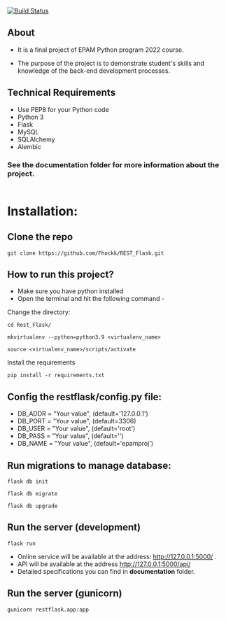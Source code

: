 [![Build Status](https://app.travis-ci.com/Fhockk/REST_Flask.svg?branch=master)](https://app.travis-ci.com/Fhockk/REST_Flask)

## About
- It is a final project of EPAM Python program 2022 course.

- The purpose of the project is to demonstrate student's skills and knowledge of the back-end development processes.

## Technical Requirements
- Use PEP8 for your Python code
- Python 3
- Flask
- MySQL
- SQLAlchemy
- Alembic

### See the **documentation** folder for more information about the project.<br><br>
# Installation:

## Clone the repo

```shell
git clone https://github.com/Fhockk/REST_Flask.git
```

## How to run this project?
- Make sure you have python installed
- Open the terminal and hit the following command -

Change the directory:
```shell
cd Rest_Flask/
```

```shell
mkvirtualenv --python=python3.9 <virtualenv_name>
```

```shell
source <virtualenv_name>/scripts/activate
```

Install the requirements
```shell
pip install -r requirements.txt
```

## Config the restflask/config.py file:

- DB_ADDR = "Your value", (default='127.0.0.1')
- DB_PORT = "Your value", (default=3306)
- DB_USER = "Your value", (default='root')
- DB_PASS = "Your value", (default='')
- DB_NAME = "Your value", (default='epamproj')

## Run migrations to manage database:

```shell
flask db init
```
```shell
flask db migrate
```
```shell
flask db upgrade
```

## Run the server (development)
```shell
flask run
```
- Online service will be available at the address: http://127.0.0.1:5000/ .
- API will be available at the address http://127.0.0.1:5000/api/
- Detailed specifications you can find in **documentation** folder.

## Run the server (gunicorn)
```shell
gunicorn restflask.app:app
```
